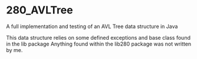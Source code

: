 # 280_AVLTree
A full implementation and testing of an AVL Tree data structure in Java

This data structure relies on some defined exceptions and base class found in the lib package
Anything found within the lib280 package was not written by me.
